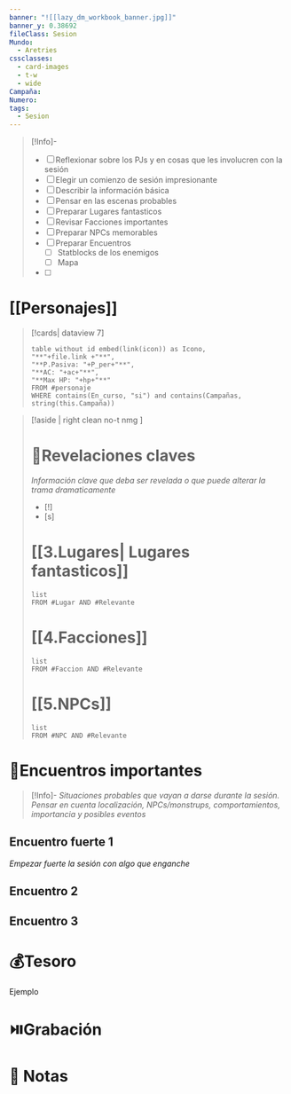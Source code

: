 ```yaml
---
banner: "![[lazy_dm_workbook_banner.jpg]]"
banner_y: 0.38692
fileClass: Sesion
Mundo:
  - Aretries
cssclasses:
  - card-images
  - t-w
  - wide
Campaña: 
Numero: 
tags:
  - Sesion
---
```

> [!Info]-
> - [ ] Reflexionar sobre los PJs y en cosas que les involucren con la sesión 
> - [ ] Elegir un comienzo de sesión impresionante
> - [ ] Describir la información básica
> - [ ] Pensar en las escenas probables 
> - [ ] Preparar Lugares fantasticos 
> - [ ] Revisar Facciones importantes 
> - [ ] Preparar NPCs memorables
> - [ ] Preparar Encuentros
> 	- [ ] Statblocks de los enemigos 
> 	- [ ] Mapa
> - [ ] 
# [[Personajes]]
>[!cards| dataview 7]
>```dataview
>table without id embed(link(icon)) as Icono,
>"**"+file.link +"**",
>"**P.Pasiva: "+P_per+"**",
>"**AC: "+ac+"**",
>"**Max HP: "+hp+"**"
>FROM #personaje 
>WHERE contains(En_curso, "si") and contains(Campañas, string(this.Campaña))
>```

>[!aside  | right clean no-t nmg ]
># 🔐Revelaciones claves
>*Información clave que deba ser revelada o que puede alterar la trama dramaticamente*
>- [!] 
>- [s] 
># [[3.Lugares| Lugares fantasticos]]
>```dataview
>list 
>FROM #Lugar AND #Relevante
>```
># [[4.Facciones]] 
>```dataview
>list 
>FROM #Faccion AND #Relevante
>```
># [[5.NPCs]]
>```dataview
>list 
>FROM #NPC AND #Relevante
>```




# 🎥Encuentros importantes

> [!Info]-
>*Situaciones probables que vayan a darse durante la sesión. Pensar en cuenta localización, NPCs/monstrups, comportamientos, importancia y posibles eventos*
## Encuentro fuerte 1
*Empezar fuerte la sesión con algo que enganche*
## Encuentro 2

## Encuentro 3

# 💰Tesoro
Ejemplo
# ⏯️Grabación


# 📝 Notas